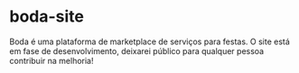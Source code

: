 # boda-site
Boda é uma plataforma de marketplace de serviços para festas. O site está em fase de desenvolvimento, deixarei público para qualquer pessoa contribuir na melhoria!
